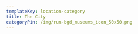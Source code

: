 ```yaml
---
templateKey: location-category
title: The City
categoryPin: /img/run-bgd_museums_icon_50x50.png
---
```

